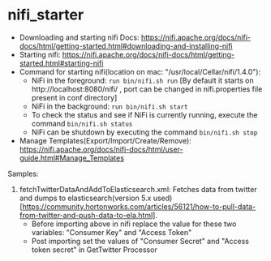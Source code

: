 # nifi_starter

* Downloading and starting nifi Docs: https://nifi.apache.org/docs/nifi-docs/html/getting-started.html#downloading-and-installing-nifi
* Starting nifi: https://nifi.apache.org/docs/nifi-docs/html/getting-started.html#starting-nifi
* Command for starting nifi(location on mac: "/usr/local/Cellar/nifi/1.4.0"): 
  * NiFi in the foreground: ```run bin/nifi.sh run``` [By default it starts on http://localhost:8080/nifi/ , port can be changed in nifi.properties file present in conf directory]
  * NiFi in the background: ```run bin/nifi.sh start```
  * To check the status and see if NiFi is currently running, execute the command ```bin/nifi.sh status```
  * NiFi can be shutdown by executing the command ```bin/nifi.sh stop```
* Manage Templates(Export/Import/Create/Remove): https://nifi.apache.org/docs/nifi-docs/html/user-guide.html#Manage_Templates


Samples:

1. fetchTwitterDataAndAddToElasticsearch.xml: Fetches data from twitter and dumps to elasticsearch(version 5.x used)[https://community.hortonworks.com/articles/56121/how-to-pull-data-from-twitter-and-push-data-to-ela.html].
   * Before importing above in nifi replace the value for these two variables: "Consumer Key" and "Access Token"
   * Post importing set the values of "Consumer Secret" and "Access token secret" in GetTwitter Processor
